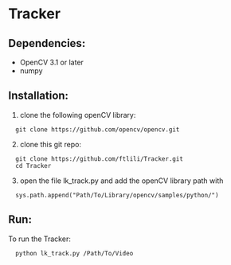 # Tracker

## Dependencies:
- OpenCV 3.1 or later
- numpy
 

## Installation:

1. clone the following openCV library:
```
  git clone https://github.com/opencv/opencv.git
```
2. clone this git repo:
```
  git clone https://github.com/ftlili/Tracker.git
  cd Tracker
```
3. open the file lk_track.py and add the openCV library path with 
```
  sys.path.append("Path/To/Library/opencv/samples/python/")
```

## Run:
To run the Tracker:
```
  python lk_track.py /Path/To/Video
```
